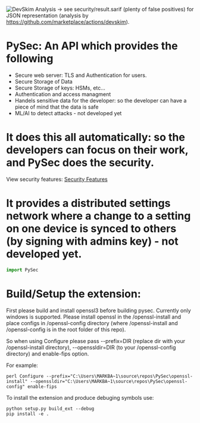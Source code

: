 ![DevSkim Analysis](https://github.com/mbs9org/PySec/actions/workflows/CodeReview.yml/badge.svg) -> see security/result.sarif (plenty of false positives) for JSON representation (analysis by https://github.com/marketplace/actions/devskim). 

# PySec: An API which provides the following
- Secure web server: TLS and Authentication for users. 
- Secure Storage of Data
- Secure Storage of keys: HSMs, etc...
- Authentication and access managment 
- Handels sensitive data for the developer: so the developer can have a piece of mind that the data is safe
- ML/AI to detect attacks - not developed yet 
# It does this all automatically: so the developers can focus on their work, and PySec does the security. 
View security features: [Security Features](security/sec_feature_plan.md)
# It provides a distributed settings network where a change to a setting on one device is synced to others (by signing with admins key) - not developed yet. 
```python
import PySec
```
# Build/Setup the extension: 
First please build and install openssl3 before building pysec. Currently only windows is supported. Please install openssl in the /openssl-install and place configs in /openssl-config directory (where /openssl-install and /openssl-config is in the root folder of this repo). 

So when using Configure please pass --prefix=DIR (replace dir with your /openssl-install directory), --openssldir=DIR (to your /openssl-config directory) and enable-fips option. 

For example: 
```shell 
perl Configure --prefix="C:\Users\MARKBA~1\source\repos\PySec\openssl-install" --openssldir="C:\Users\MARKBA~1\source\repos\PySec\openssl-config" enable-fips 
```

To install the extension and produce debuging symbols use: 
```shell
python setup.py build_ext --debug
pip install -e .
```
